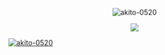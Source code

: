 <div style="justify-content: space-between;">
  <div>
    <p align="center">
      <img src="https://github-readme-stats.vercel.app/api?username=akito-0520&show_icons=true&locale=ja" alt="akito-0520" />
    </p>
  </div>
  
  <div>
    <p align="center">
      <a href="https://github.com/anuraghazra/github-readme-stats">
        <img src="https://github-readme-stats.vercel.app/api/top-langs/?username=akito-0520&hide=jupyter%20notebook,shaderlab,tex,c%23&langs_count=9" />
      </a>
    </p>
  </div>
</div>

<p align="left">
  <a href="https://github.com/ryo-ma/github-profile-trophy">
    <img src="https://github-profile-trophy.vercel.app/?username=akito-0520" alt="akito-0520" />
  </a>
</p>
